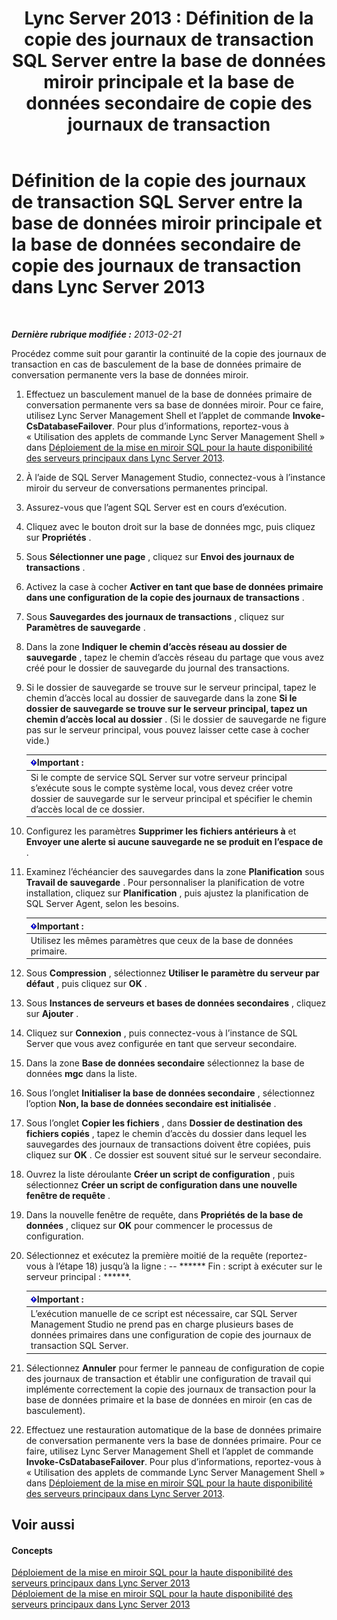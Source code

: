﻿---
title: 'Lync Server 2013 : Définition de la copie des journaux de transaction SQL Server entre la base de données miroir principale et la base de données secondaire de copie des journaux de transaction'
TOCTitle: Définition de la copie des journaux de transaction SQL Server entre la base de données miroir principale et la base de données secondaire de copie des journaux de transaction
ms:assetid: 4e8e9ce9-4301-47f2-a0c3-669afeb53295
ms:mtpsurl: https://technet.microsoft.com/fr-fr/library/JJ204887(v=OCS.15)
ms:contentKeyID: 49297172
ms.date: 05/20/2016
mtps_version: v=OCS.15
ms.translationtype: HT
---

# Définition de la copie des journaux de transaction SQL Server entre la base de données miroir principale et la base de données secondaire de copie des journaux de transaction dans Lync Server 2013

 

_**Dernière rubrique modifiée :** 2013-02-21_

Procédez comme suit pour garantir la continuité de la copie des journaux de transaction en cas de basculement de la base de données primaire de conversation permanente vers la base de données miroir.

1.  Effectuez un basculement manuel de la base de données primaire de conversation permanente vers sa base de données miroir. Pour ce faire, utilisez Lync Server Management Shell et l’applet de commande **Invoke-CsDatabaseFailover**. Pour plus d’informations, reportez-vous à « Utilisation des applets de commande Lync Server Management Shell » dans [Déploiement de la mise en miroir SQL pour la haute disponibilité des serveurs principaux dans Lync Server 2013](lync-server-2013-deploying-sql-mirroring-for-back-end-server-high-availability.md).

2.  À l’aide de SQL Server Management Studio, connectez-vous à l’instance miroir du serveur de conversations permanentes principal.

3.  Assurez-vous que l’agent SQL Server est en cours d’exécution.

4.  Cliquez avec le bouton droit sur la base de données mgc, puis cliquez sur **Propriétés** .

5.  Sous **Sélectionner une page** , cliquez sur **Envoi des journaux de transactions** .

6.  Activez la case à cocher **Activer en tant que base de données primaire dans une configuration de la copie des journaux de transactions** .

7.  Sous **Sauvegardes des journaux de transactions** , cliquez sur **Paramètres de sauvegarde** .

8.  Dans la zone **Indiquer le chemin d’accès réseau au dossier de sauvegarde** , tapez le chemin d’accès réseau du partage que vous avez créé pour le dossier de sauvegarde du journal des transactions.

9.  Si le dossier de sauvegarde se trouve sur le serveur principal, tapez le chemin d’accès local au dossier de sauvegarde dans la zone **Si le dossier de sauvegarde se trouve sur le serveur principal, tapez un chemin d’accès local au dossier** . (Si le dossier de sauvegarde ne figure pas sur le serveur principal, vous pouvez laisser cette case à cocher vide.)
    
    <table>
    <thead>
    <tr class="header">
    <th><img src="images/Gg425917.important(OCS.15).gif" title="important" alt="important" />Important :</th>
    </tr>
    </thead>
    <tbody>
    <tr class="odd">
    <td>Si le compte de service SQL Server sur votre serveur principal s’exécute sous le compte système local, vous devez créer votre dossier de sauvegarde sur le serveur principal et spécifier le chemin d’accès local de ce dossier.</td>
    </tr>
    </tbody>
    </table>


10. Configurez les paramètres **Supprimer les fichiers antérieurs à** et **Envoyer une alerte si aucune sauvegarde ne se produit en l’espace de** .

11. Examinez l’échéancier des sauvegardes dans la zone **Planification** sous **Travail de sauvegarde** . Pour personnaliser la planification de votre installation, cliquez sur **Planification** , puis ajustez la planification de SQL Server Agent, selon les besoins.
    
    <table>
    <thead>
    <tr class="header">
    <th><img src="images/Gg425917.important(OCS.15).gif" title="important" alt="important" />Important :</th>
    </tr>
    </thead>
    <tbody>
    <tr class="odd">
    <td>Utilisez les mêmes paramètres que ceux de la base de données primaire.</td>
    </tr>
    </tbody>
    </table>


12. Sous **Compression** , sélectionnez **Utiliser le paramètre du serveur par défaut** , puis cliquez sur **OK** .

13. Sous **Instances de serveurs et bases de données secondaires** , cliquez sur **Ajouter** .

14. Cliquez sur **Connexion** , puis connectez-vous à l’instance de SQL Server que vous avez configurée en tant que serveur secondaire.

15. Dans la zone **Base de données secondaire** sélectionnez la base de données **mgc** dans la liste.

16. Sous l’onglet **Initialiser la base de données secondaire** , sélectionnez l’option **Non, la base de données secondaire est initialisée** .

17. Sous l’onglet **Copier les fichiers** , dans **Dossier de destination des fichiers copiés** , tapez le chemin d’accès du dossier dans lequel les sauvegardes des journaux de transactions doivent être copiées, puis cliquez sur **OK** . Ce dossier est souvent situé sur le serveur secondaire.

18. Ouvrez la liste déroulante **Créer un script de configuration** , puis sélectionnez **Créer un script de configuration dans une nouvelle fenêtre de requête** .

19. Dans la nouvelle fenêtre de requête, dans **Propriétés de la base de données** , cliquez sur **OK** pour commencer le processus de configuration.

20. Sélectionnez et exécutez la première moitié de la requête (reportez-vous à l’étape 18) jusqu’à la ligne : -- \*\*\*\*\*\* Fin : script à exécuter sur le serveur principal : \*\*\*\*\*\*.
    
    <table>
    <thead>
    <tr class="header">
    <th><img src="images/Gg425917.important(OCS.15).gif" title="important" alt="important" />Important :</th>
    </tr>
    </thead>
    <tbody>
    <tr class="odd">
    <td>L’exécution manuelle de ce script est nécessaire, car SQL Server Management Studio ne prend pas en charge plusieurs bases de données primaires dans une configuration de copie des journaux de transaction SQL Server.</td>
    </tr>
    </tbody>
    </table>


21. Sélectionnez **Annuler** pour fermer le panneau de configuration de copie des journaux de transaction et établir une configuration de travail qui implémente correctement la copie des journaux de transaction pour la base de données primaire et la base de données en miroir (en cas de basculement).

22. Effectuez une restauration automatique de la base de données primaire de conversation permanente vers la base de données primaire. Pour ce faire, utilisez Lync Server Management Shell et l’applet de commande **Invoke-CsDatabaseFailover**. Pour plus d’informations, reportez-vous à « Utilisation des applets de commande Lync Server Management Shell » dans [Déploiement de la mise en miroir SQL pour la haute disponibilité des serveurs principaux dans Lync Server 2013](lync-server-2013-deploying-sql-mirroring-for-back-end-server-high-availability.md).

## Voir aussi

#### Concepts

[Déploiement de la mise en miroir SQL pour la haute disponibilité des serveurs principaux dans Lync Server 2013](lync-server-2013-deploying-sql-mirroring-for-back-end-server-high-availability.md)  
[Déploiement de la mise en miroir SQL pour la haute disponibilité des serveurs principaux dans Lync Server 2013](lync-server-2013-deploying-sql-mirroring-for-back-end-server-high-availability.md)

